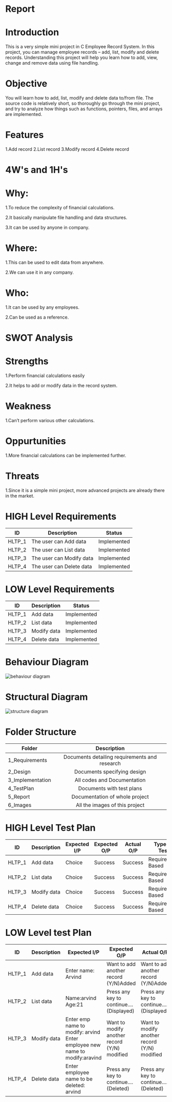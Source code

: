 # Report
# Introduction

This is a very simple mini project in C Employee Record System. In this project, you can manage employee records – add, list, modify and delete records. Understanding this project will help you learn how to add, view, change and remove data using file handling.

# Objective

You will learn how to add, list, modify and delete data to/from file. The source code is relatively short, so thoroughly go through the mini project, and try to analyze how things such as functions, pointers, files, and arrays are implemented.

# Features

1.Add record
 2.List record
3.Modify record
4.Delete record

# 4W's and 1H's

# Why:

1.To reduce the complexity of financial calculations.

2.It basically manipulate file handling and data structures.

3.It can be used by anyone in company.

# Where:

1.This can be used to edit data from anywhere.

2.We can use it in any company.

# Who:

1.It can be used by any employees.

2.Can be used as a reference.

# SWOT Analysis

# Strengths

1.Perform financial calculations easily

2.It helps to add or modify data in the record system.

# Weakness

1.Can’t perform various other calculations.

# Oppurtunities

1.More financial calculations can be implemented further.

# Threats

1.Since it is a simple mini project, more advanced projects are already there in the market.

# HIGH Level Requirements

| ID | Description | Status |
|---|---|---|
|HLTP_1|The user can Add data |Implemented|
|HLTP_2|The user can List data|Implemented|
|HLTP_3|The user can Modify data|Implemented|
|HLTP_4|The user can Delete data |Implemented|

# LOW Level Requirements

| ID | Description | Status |
|---|---|---|
|HLTP_1|Add data |Implemented|
|HLTP_2|List data|Implemented|
|HLTP_3|Modify data|Implemented|
|HLTP_4|Delete data |Implemented|

# Behaviour Diagram

![behaviour diagram](https://user-images.githubusercontent.com/70203719/143457606-d9fdcb83-ae8d-4b0a-8643-39a80886402f.png)

# Structural Diagram

![structure diagram](https://user-images.githubusercontent.com/70203719/143457674-93318d10-3fc5-4ef8-be6d-3bf233c6dd34.png)

# Folder Structure

| Folder   |      Description     |  
|----------|:-------------:|
| 1_Requirements |  Documents detailing requirements and research |
| 2_Design |    Documents specifying design  | 
| 3_Implementation |   All codes and Documentation  |
| 4_TestPlan |  Documents with test plans |
| 5_Report |    Documentation of whole project  | 
| 6_Images |    All the images of this project  |

# HIGH Level Test Plan

| ID | Description | Expected I/P | Expected O/P | Actual O/P | Type Of Test |
|---|---|---|---|---|---|
|HLTP_1|Add data |Choice|Success|Success|Requirement Based|
|HLTP_2|List data|Choice|Success|Success|Requirement Based|
|HLTP_3|Modify data|Choice|Success|Success|Requirement Based|
|HLTP_4|Delete data |Choice|Success|Success|Requirement Based|

# LOW Level test Plan

| ID | Description | Expected I/P | Expected O/P | Actual O/P | Type Of Test |
|---|---|---|---|---|---|
|HLTP_1|Add data |Enter name: Arvind|Want to add another record (Y/N)Added|Want to add another record (Y/N)Added|Requirement Based|
|HLTP_2|List data|Name:arvind Age:21|Press any key to continue....(Displayed)|Press any key to continue....(Displayed)|Requirement Based|
|HLTP_3|Modify data|Enter emp name to modify: arvind Enter employee new name to modify:aravind|Want to modify another record (Y/N) modified|Want to modify another record (Y/N) modified|Requirement Based|
|HLTP_4|Delete data |Enter employee name to be deleted: arvind|Press any key to continue....(Deleted)|Press any key to continue....(Deleted)|Requirement Based|



